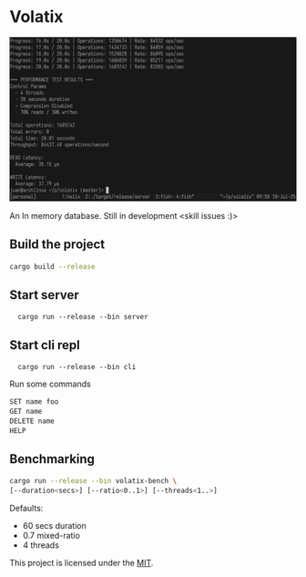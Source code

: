 # Volatix

![Performance](performance.png)

An In memory database. Still in development <skill issues :)>

## Build the project

```bash
cargo build --release
```

## Start server

```
  cargo run --release --bin server
```

## Start cli repl

```
  cargo run --release --bin cli
```

Run some commands

```bash
SET name foo
GET name
DELETE name
HELP
```

## Benchmarking

```bash
cargo run --release --bin volatix-bench \
[--duration<secs>] [--ratio<0..1>] [--threads<1..>]
```
Defaults: 
- 60 secs duration
- 0.7 mixed-ratio
- 4 threads

This project is licensed under the [MIT](LICENSE).
